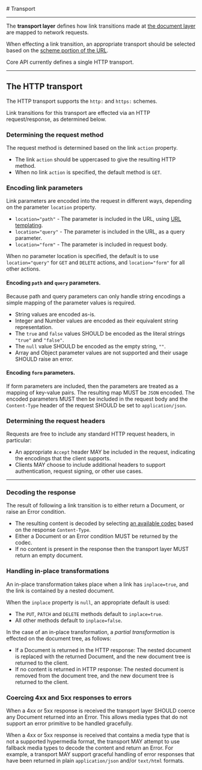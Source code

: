 # Transport

---

The **transport layer** defines how link transitions made at [the document layer](document.md) are mapped to network requests.

When effecting a link transition, an appropriate transport should be selected based
on the [scheme portion of the URL][scheme].

Core API currently defines a single HTTP transport.

---

## The HTTP transport

The HTTP transport supports the `http:` and `https:` schemes.

Link transitions for this transport are effected via an HTTP request/response, as determined below.

### Determining the request method

The request method is determined based on the link `action` property.

* The link `action` should be uppercased to give the resulting HTTP method.
* When no link `action` is specified, the default method is `GET`.

### Encoding link parameters

Link parameters are encoded into the request in different ways, depending on the parameter `location` property.

* `location="path"` - The parameter is included in the URL, using [URL templating][rfc6570].
* `location="query"` - The parameter is included in the URL, as a query parameter.
* `location="form"` - The parameter is included in request body.

When no parameter location is specified, the default is to use `location="query"` for `GET` and `DELETE` actions,
and `location="form"` for all other actions.

#### Encoding `path` and `query` parameters.

Because path and query parameters can only handle string encodings a simple mapping of the parameter values is required.

* String values are encoded as-is.
* Integer and Number values are encoded as their equivalent string representation.
* The `true` and `false` values SHOULD be encoded as the literal strings `"true"` and `"false"`.
* The `null` value SHOULD be encoded as the empty string, `""`.
* Array and Object parameter values are not supported and their usage SHOULD raise an error.

#### Encoding `form` parameters.

If form parameters are included, then the parameters are treated as a mapping of key-value pairs.
The resulting map MUST be `JSON` encoded. The encoded parameters MUST then be included in the request body and the `Content-Type` header of the request SHOULD be set to `application/json`.

### Determining the request headers

Requests are free to include any standard HTTP request headers, in particular:

* An appropriate `Accept` header MAY be included in the request, indicating the encodings that the client supports.
* Clients MAY choose to include additional headers to support authentication, request signing, or other use cases.

---

### Decoding the response

The result of following a link transition is to either return a Document, or raise an Error condition.

* The resulting content is decoded by selecting [an available codec](encoding.md) based on the response `Content-Type`.
* Either a Document or an Error condition MUST be returned by the codec.
* If no content is present in the response then the transport layer MUST return an empty document.

### Handling in-place transformations

An in-place transformation takes place when a link has `inplace=true`, and the
link is contained by a nested document.

When the `inplace` property is `null`, an appropriate default is used:

* The `PUT`, `PATCH` and `DELETE` methods default to `inplace=true`.
* All other methods default to `inplace=false`.

In the case of an in-place transformation, a *partial transformation* is effected on
the document tree, as follows:

* If a Document is returned in the HTTP response: The nested document is replaced with
the returned Document, and the new document tree is returned to the client.
* If no content is returned in HTTP response: The nested document is removed from
the document tree, and the new document tree is returned to the client.

### Coercing 4xx and 5xx responses to errors

When a 4xx or 5xx response is received the transport layer SHOULD coerce any
Document returned into an Error. This allows media types that do not support
an error primitive to be handled gracefully.

When a 4xx or 5xx response is received that contains a media type that is
not a supported hypermedia format, the transport MAY attempt to use fallback
media types to decode the content and return an Error. For example, a transport
MAY support graceful handling of error responses that have been returned in
plain `application/json` and/or `text/html` formats.


[scheme]: https://en.wikipedia.org/wiki/Uniform_Resource_Identifier#Syntax
[rfc6570]: http://tools.ietf.org/html/rfc6570
